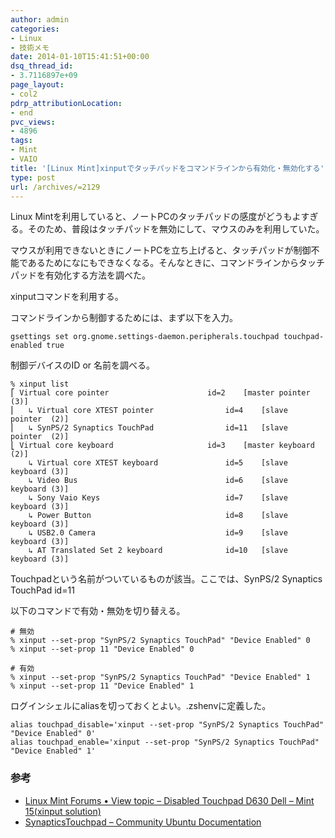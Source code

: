 ```yaml
---
author: admin
categories:
- Linux
- 技術メモ
date: 2014-01-10T15:41:51+00:00
dsq_thread_id:
- 3.7116897e+09
page_layout:
- col2
pdrp_attributionLocation:
- end
pvc_views:
- 4896
tags:
- Mint
- VAIO
title: '[Linux Mint]xinputでタッチパッドをコマンドラインから有効化・無効化する'
type: post
url: /archives/=2129
---
```


Linux Mintを利用していると、ノートPCのタッチパッドの感度がどうもよすぎる。そのため、普段はタッチパッドを無効にして、マウスのみを利用していた。

マウスが利用できないときにノートPCを立ち上げると、タッチパッドが制御不能であるためになにもできなくなる。そんなときに、コマンドラインからタッチパッドを有効化する方法を調べた。

xinputコマンドを利用する。

コマンドラインから制御するためには、まず以下を入力。

    gsettings set org.gnome.settings-daemon.peripherals.touchpad touchpad-enabled true
    

制御デバイスのID or 名前を調べる。

    % xinput list
    ⎡ Virtual core pointer                      id=2    [master pointer  (3)]
    ⎜   ↳ Virtual core XTEST pointer                id=4    [slave  pointer  (2)]
    ⎜   ↳ SynPS/2 Synaptics TouchPad                id=11   [slave  pointer  (2)]
    ⎣ Virtual core keyboard                     id=3    [master keyboard (2)]
        ↳ Virtual core XTEST keyboard               id=5    [slave  keyboard (3)]
        ↳ Video Bus                                 id=6    [slave  keyboard (3)]
        ↳ Sony Vaio Keys                            id=7    [slave  keyboard (3)]
        ↳ Power Button                              id=8    [slave  keyboard (3)]
        ↳ USB2.0 Camera                             id=9    [slave  keyboard (3)]
        ↳ AT Translated Set 2 keyboard              id=10   [slave  keyboard (3)]
    

Touchpadという名前がついているものが該当。ここでは、SynPS/2 Synaptics TouchPad id=11

以下のコマンドで有効・無効を切り替える。

    # 無効
    % xinput --set-prop "SynPS/2 Synaptics TouchPad" "Device Enabled" 0
    % xinput --set-prop 11 "Device Enabled" 0
    
    # 有効
    % xinput --set-prop "SynPS/2 Synaptics TouchPad" "Device Enabled" 1
    % xinput --set-prop 11 "Device Enabled" 1
    

ログインシェルにaliasを切っておくとよい。.zshenvに定義した。

    alias touchpad_disable='xinput --set-prop "SynPS/2 Synaptics TouchPad" "Device Enabled" 0'
    alias touchpad_enable='xinput --set-prop "SynPS/2 Synaptics TouchPad" "Device Enabled" 1'
    

### 参考

  * [Linux Mint Forums • View topic &#8211; Disabled Touchpad D630 Dell &#8211; Mint 15(xinput solution)][1]
  * [SynapticsTouchpad &#8211; Community Ubuntu Documentation][2]

 [1]: http://forums.linuxmint.com/viewtopic.php?f=49&t=141577
 [2]: https://help.ubuntu.com/community/SynapticsTouchpad
